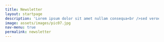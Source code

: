 ```yaml
---
title: Newsletter
layout: startpage
description: 'Lorem ipsum dolor sit amet nullam consequa<br />sed veroeros. tempus adipiscing nulla.'
image: assets/images/pic07.jpg
nav-menu: true
permalink: newsletter
---
```


